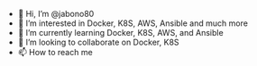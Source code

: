 - 👋 Hi, I’m @jabono80
- 👀 I’m interested in Docker, K8S, AWS, Ansible and much more
- 🌱 I’m currently learning Docker, K8S, AWS, and Ansible
- 💞️ I’m looking to collaborate on Docker, K8S
- 📫 How to reach me 

<!---
jabono80/jabono80 is a ✨ special ✨ repository because its `README.md` (this file) appears on your GitHub profile.
You can click the Preview link to take a look at your changes.
--->
